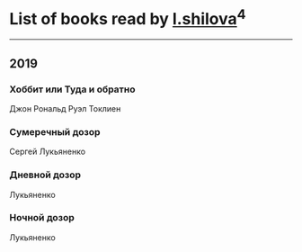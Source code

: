 # List of books read by [l.shilova](http://vk.com/id10123344)<sup>4</sup>
---

## 2019

### Хоббит или Туда и обратно
Джон Рональд Руэл Токлиен


### Сумеречный дозор
Сергей Лукьяненко


### Дневной дозор
Лукьяненко


### Ночной дозор
Лукьяненко




